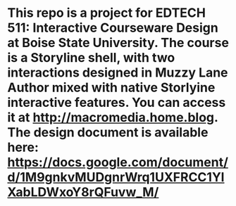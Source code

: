 # This repo is a project for EDTECH 511: Interactive Courseware Design at Boise State University. The course is a Storyline shell, with two interactions designed in Muzzy Lane Author mixed with native Storlyine interactive features. You can access it at http://macromedia.home.blog. The design document is available here: https://docs.google.com/document/d/1M9gnkvMUDgnrWrq1UXFRCC1YlXabLDWxoY8rQFuvw_M/
